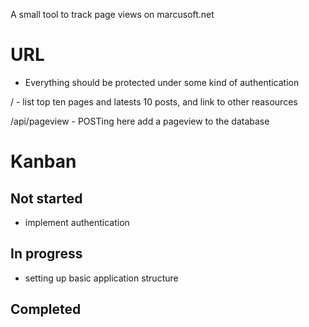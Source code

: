 A small tool to track page views on marcusoft.net

# URL
- Everything should be protected under some kind of authentication

/ - list top ten pages and latests 10 posts, and link to other reasources

/api/pageview - POSTing here add a pageview to the database

# Kanban

## Not started
- implement authentication

## In progress
- setting up basic application structure

## Completed